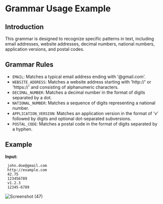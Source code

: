  # Grammar Usage Example

## Introduction

This grammar is designed to recognize specific patterns in text, including email addresses, website addresses, decimal numbers, national numbers, application versions, and postal codes.

## Grammar Rules

- `EMAIL`: Matches a typical email address ending with '@gmail.com'.
- `WEBSITE_ADDRESS`: Matches a website address starting with 'http://' or 'https://' and consisting of alphanumeric characters.
- `DECIMAL_NUMBER`: Matches a decimal number in the format of digits separated by a dot.
- `NATIONAL_NUMBER`: Matches a sequence of digits representing a national number.
- `APPLICATION_VERSION`: Matches an application version in the format of 'v' followed by digits and optional dot-separated subversions.
- `POSTAL_CODE`: Matches a postal code in the format of digits separated by a hyphen.

## Example
 **Input:**
```plaintext
 john.doe@gmail.com
 http://example.com
 42.75
 123456789
 v1.2.3
 12345-6789
```

![Screenshot (47)](https://github.com/romina1831/compiler_design_fall_2023/assets/153179325/19403187-c98a-45d6-bfae-5d7cdf696548)







